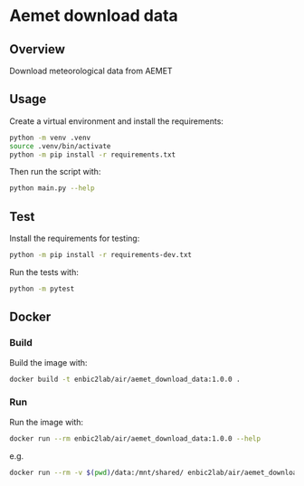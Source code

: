 # Aemet download data

## Overview
Download meteorological data from AEMET

## Usage
Create a virtual environment and install the requirements:

```sh
python -m venv .venv
source .venv/bin/activate
python -m pip install -r requirements.txt
```

Then run the script with:
```sh
python main.py --help
```

## Test
Install the requirements for testing:
```sh
python -m pip install -r requirements-dev.txt
```
Run the tests with:

```sh
python -m pytest
```
## Docker

### Build
Build the image with:

```sh
docker build -t enbic2lab/air/aemet_download_data:1.0.0 .
```

### Run
Run the image with:

```sh
docker run --rm enbic2lab/air/aemet_download_data:1.0.0 --help
```

e.g.
```sh
docker run --rm -v $(pwd)/data:/mnt/shared/ enbic2lab/air/aemet_download_data:1.0.0 --aemet-api-key "" --start-date "1991-05-11" --end-date "2021-09-30" --station "6155A"  --delimiter ";" --output "/mnt/shared/output.csv"
```

